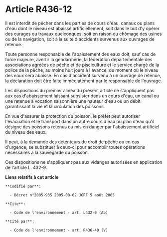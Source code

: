 # Article R436-12

Il est interdit de pêcher dans les parties de cours d'eau, canaux ou plans d'eau dont le niveau est abaissé artificiellement,
soit dans le but d'y opérer des curages ou travaux quelconques, soit en raison du chômage des usines ou de la navigation,
soit à la suite d'accidents survenus aux ouvrages de retenue. 

Toute personne responsable de l'abaissement des eaux doit, sauf cas de force majeure, avertir la gendarmerie, la fédération
départementale des associations agréées de pêche et de pisciculture et le service chargé de la police de la pêche, au moins
huit jours à l'avance, du moment où le niveau des eaux sera abaissé. En cas d'accident survenu à un ouvrage de retenue, la
déclaration doit être faite immédiatement par le responsable de l'ouvrage. 

Les dispositions du premier alinéa du présent article ne s'appliquent pas aux cas d'abaissement laissant subsister dans un
cours d'eau, un canal ou une retenue à vocation saisonnière une hauteur d'eau ou un débit garantissant la vie et la
circulation des poissons. 

En vue d'assurer la protection du poisson, le préfet peut autoriser l'évacuation et le transport dans un autre cours d'eau ou
plan d'eau qu'il désigne des poissons retenus ou mis en danger par l'abaissement artificiel du niveau des eaux. 

Il peut, à la demande des détenteurs du droit de pêche ou en cas d'urgence, se substituer à ceux-ci pour accomplir toutes
opérations nécessaires à la sauvegarde du poisson. 

Ces dispositions ne s'appliquent pas aux vidanges autorisées en application de l'article L. 432-9.

**Liens relatifs à cet article**

	**Codifié par**:

	  - Décret n°2005-935 2005-08-02 JORF 5 août 2005

	**Cite**:

	  - Code de l'environnement - art. L432-9 (Ab)

	**Cité par**:

	  - Code de l'environnement - art. R436-40 (V)

